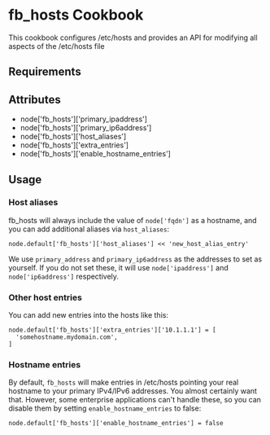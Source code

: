 fb_hosts Cookbook
====================
This cookbook configures /etc/hosts and provides an API for modifying all
aspects of the /etc/hosts file

Requirements
------------

Attributes
----------
* node['fb_hosts']['primary_ipaddress']
* node['fb_hosts']['primary_ip6address']
* node['fb_hosts']['host_aliases']
* node['fb_hosts']['extra_entries']
* node['fb_hosts']['enable_hostname_entries']

Usage
-----

### Host aliases
fb_hosts will always include the value of `node['fqdn']` as a hostname, and you
can add additional aliases via `host_aliases`:

```
node.default['fb_hosts']['host_aliases'] << 'new_host_alias_entry'
```

We use `primary_address` and `primary_ip6address` as the addresses to set as
yourself. If you do not set these, it will use `node['ipaddress']` and
`node['ip6address']` respectively.

### Other host entries
You can add new entries into the hosts like this:

```
node.default['fb_hosts']['extra_entries']['10.1.1.1'] = [
  'somehostname.mydomain.com',
]
```

### Hostname entries
By default, `fb_hosts` will make entries in /etc/hosts pointing your real
hostname to your primary IPv4/IPv6 addresses. You almost certainly want that.
However, some enterprise applications can't handle these, so you can disable
them by setting `enable_hostname_entries` to false:

```
node.default['fb_hosts']['enable_hostname_entries'] = false
```

